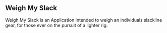 ## Weigh My Slack

Weigh My Slack is an Application intended to weigh an individuals slackline gear, for those ever on the pursuit of a lighter rig.
